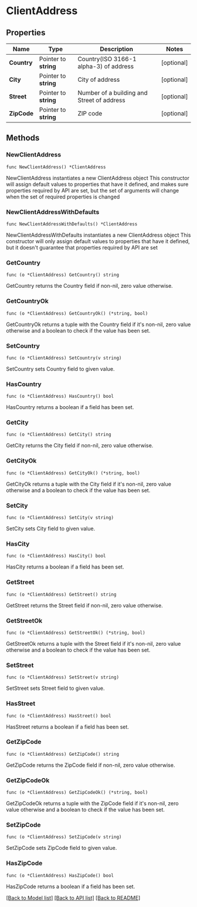 # ClientAddress

## Properties

Name | Type | Description | Notes
------------ | ------------- | ------------- | -------------
**Country** | Pointer to **string** | Country(ISO 3166-1 alpha-3) of address | [optional] 
**City** | Pointer to **string** | City of address | [optional] 
**Street** | Pointer to **string** | Number of a building and Street of address | [optional] 
**ZipCode** | Pointer to **string** | ZIP code | [optional] 

## Methods

### NewClientAddress

`func NewClientAddress() *ClientAddress`

NewClientAddress instantiates a new ClientAddress object
This constructor will assign default values to properties that have it defined,
and makes sure properties required by API are set, but the set of arguments
will change when the set of required properties is changed

### NewClientAddressWithDefaults

`func NewClientAddressWithDefaults() *ClientAddress`

NewClientAddressWithDefaults instantiates a new ClientAddress object
This constructor will only assign default values to properties that have it defined,
but it doesn't guarantee that properties required by API are set

### GetCountry

`func (o *ClientAddress) GetCountry() string`

GetCountry returns the Country field if non-nil, zero value otherwise.

### GetCountryOk

`func (o *ClientAddress) GetCountryOk() (*string, bool)`

GetCountryOk returns a tuple with the Country field if it's non-nil, zero value otherwise
and a boolean to check if the value has been set.

### SetCountry

`func (o *ClientAddress) SetCountry(v string)`

SetCountry sets Country field to given value.

### HasCountry

`func (o *ClientAddress) HasCountry() bool`

HasCountry returns a boolean if a field has been set.

### GetCity

`func (o *ClientAddress) GetCity() string`

GetCity returns the City field if non-nil, zero value otherwise.

### GetCityOk

`func (o *ClientAddress) GetCityOk() (*string, bool)`

GetCityOk returns a tuple with the City field if it's non-nil, zero value otherwise
and a boolean to check if the value has been set.

### SetCity

`func (o *ClientAddress) SetCity(v string)`

SetCity sets City field to given value.

### HasCity

`func (o *ClientAddress) HasCity() bool`

HasCity returns a boolean if a field has been set.

### GetStreet

`func (o *ClientAddress) GetStreet() string`

GetStreet returns the Street field if non-nil, zero value otherwise.

### GetStreetOk

`func (o *ClientAddress) GetStreetOk() (*string, bool)`

GetStreetOk returns a tuple with the Street field if it's non-nil, zero value otherwise
and a boolean to check if the value has been set.

### SetStreet

`func (o *ClientAddress) SetStreet(v string)`

SetStreet sets Street field to given value.

### HasStreet

`func (o *ClientAddress) HasStreet() bool`

HasStreet returns a boolean if a field has been set.

### GetZipCode

`func (o *ClientAddress) GetZipCode() string`

GetZipCode returns the ZipCode field if non-nil, zero value otherwise.

### GetZipCodeOk

`func (o *ClientAddress) GetZipCodeOk() (*string, bool)`

GetZipCodeOk returns a tuple with the ZipCode field if it's non-nil, zero value otherwise
and a boolean to check if the value has been set.

### SetZipCode

`func (o *ClientAddress) SetZipCode(v string)`

SetZipCode sets ZipCode field to given value.

### HasZipCode

`func (o *ClientAddress) HasZipCode() bool`

HasZipCode returns a boolean if a field has been set.


[[Back to Model list]](../README.md#documentation-for-models) [[Back to API list]](../README.md#documentation-for-api-endpoints) [[Back to README]](../README.md)


